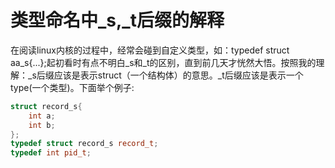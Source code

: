 # 类型命名中_s,_t后缀的解释
在阅读linux内核的过程中，经常会碰到自定义类型，如：typedef struct aa_s{...};起初看时有点不明白_s和_t的区别，直到前几天才恍然大悟。按照我的理解：_s后缀应该是表示struct（一个结构体）的意思。_t后缀应该是表示一个type(一个类型)。下面举个例子:
~~~ cpp
struct record_s{
    int a;
    int b;
};
typedef struct record_s record_t;
typedef int pid_t;
~~~